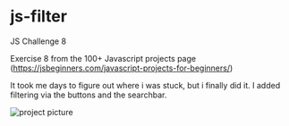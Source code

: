 # js-filter
JS Challenge 8

Exercise 8 from the 100+ Javascript projects page (https://jsbeginners.com/javascript-projects-for-beginners/)

It took me days to figure out where i was stuck, but i finally did it. I added filtering via the buttons and the searchbar.

![project picture](challenge8.png)
